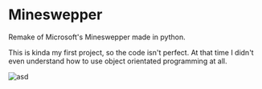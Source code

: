 # Mineswepper
Remake of Microsoft's Mineswepper made in python.

This is kinda my first project, so the code isn't perfect.
At that time I didn't even understand how to use object orientated programming at all.

![asd](https://user-images.githubusercontent.com/50992533/73248797-e3802900-41b3-11ea-99d6-67d2b5784e93.png)
